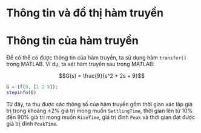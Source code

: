 # Thông tin và đồ thị hàm truyền

# Thông tin của hàm truyền

Để có thể có được thông tin của hàm truyền, ta sử dụng hàm `transfer()` trong MATLAB. Ví dụ, ta xét hàm truyền sau trong MATLAB:
```math
G(s) = \frac{9}{s^2 + 2s + 9}
``` 


```matlab
G = tf(9, [1 2 9]);
stepinfo(G)
```

Từ đây, ta thu được các thông số của hàm truyền gồm thời gian xác lập giá trị trong khoảng ±2% giá trị mong muốn `SettlingTime`, thời gian lên từ 10% đến 90% giá trị mong muốn `RiseTime`, giá trị đỉnh `Peak` và thời gian đạt được giá trị đỉnh `PeakTime`.

